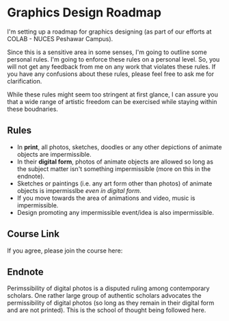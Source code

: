 # Graphics Design Roadmap 

I'm setting up a roadmap for graphics designing (as part of our efforts at COLAB - NUCES Peshawar Campus). 

Since this is a sensitive area in some senses, I'm going to outline some personal rules. I'm going to 
enforce these rules on a personal level. So, you will not get any feedback from me on any work that violates 
these rules. If you have any confusions about these rules, please feel free to ask me for clarification. 

While these rules might seem too stringent at first glance, I can assure you that a wide range of artistic 
freedom can be exercised while staying within these boudnaries. 

## Rules 

* In **print**, all photos, sketches, doodles or any other depictions of animate objects are impermissible.   
* In their **digital form**, photos of animate objects are allowed so long as the subject matter isn't 
  something impermissible (more on this in the endnote). 
* Sketches or paintings (i.e. any art form other than photos) of animate objects is impermisslbe *even in 
  digital form*. 
* If you move towards the area of animations and video, music is impermissible. 
* Design promoting any impermissible event/idea is also impermissible. 

## Course Link 

If you agree, please join the course here: 

## Endnote 

Perimssibility of digital photos is a disputed ruling among contemporary scholars. One rather large group 
of authentic scholars advocates the permissibility of digital photos (so long as they remain in their 
digital form and are not printed). This is the school of thought being followed here. 

